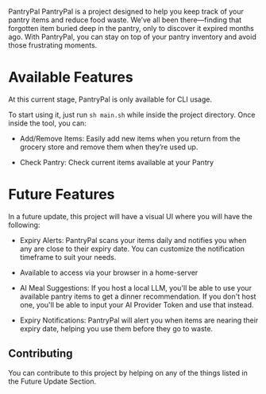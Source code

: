 PantryPal
PantryPal is a project designed to help you keep track of your pantry items and reduce food waste. We’ve all been there—finding that forgotten item buried deep in the pantry, only to discover it expired months ago. With PantryPal, you can stay on top of your pantry inventory and avoid those frustrating moments.

# Available Features

At this current stage, PantryPal is only available for CLI usage.

To start using it, just run ```sh main.sh``` while inside the project directory. Once inside the tool, you can:

- Add/Remove Items: Easily add new items when you return from the grocery store and remove them when they’re used up.

- Check Pantry: Check current items available at your Pantry


# Future Features
In a future update, this project will have a visual UI where you will have the following:

- Expiry Alerts: PantryPal scans your items daily and notifies you when any are close to their expiry date. You can customize the notification timeframe to suit your needs.

- Available to access via your browser in a home-server

- AI Meal Suggestions: If you host a local LLM, you'll be able to use your available pantry items to get a dinner recommendation. If you don't host one, you'll be able to input your AI Provider Token and use that instead.

- Expiry Notifications: PantryPal will alert you when items are nearing their expiry date, helping you use them before they go to waste.

## Contributing

You can contribute to this project by helping on any of the things listed in the Future Update Section.

